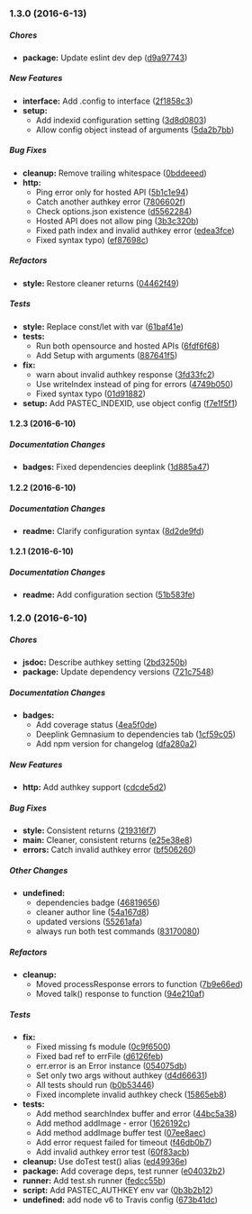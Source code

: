 ### 1.3.0 (2016-6-13)

##### Chores

* **package:** Update eslint dev dep ([d9a97743](https://github.com/fvdm/nodejs-pastecapi/commit/d9a977435c2848636a8aacd3596fb6693b6e6f55))

##### New Features

* **interface:** Add .config to interface ([2f1858c3](https://github.com/fvdm/nodejs-pastecapi/commit/2f1858c3fc35c06a755846e2885efc9a9070dcce))
* **setup:**
  * Add indexid configuration setting ([3d8d0803](https://github.com/fvdm/nodejs-pastecapi/commit/3d8d080378d743e8e9fba8be6f1131fd68bf0ff1))
  * Allow config object instead of arguments ([5da2b7bb](https://github.com/fvdm/nodejs-pastecapi/commit/5da2b7bb034c0637d2a2e9fcb6809e8117a5d245))

##### Bug Fixes

* **cleanup:** Remove trailing whitespace ([0bddeeed](https://github.com/fvdm/nodejs-pastecapi/commit/0bddeeedb4a365eb317239e61d9f49adad417d23))
* **http:**
  * Ping error only for hosted API ([5b1c1e94](https://github.com/fvdm/nodejs-pastecapi/commit/5b1c1e94c463f8d4ca4b39690816d50cf5bad88b))
  * Catch another authkey error ([7806602f](https://github.com/fvdm/nodejs-pastecapi/commit/7806602faab5d62c7ad301800589c52566dde125))
  * Check options.json existence ([d5562284](https://github.com/fvdm/nodejs-pastecapi/commit/d5562284f9783845e3c7dc46c87f0b1ba173e328))
  * Hosted API does not allow ping ([3b3c320b](https://github.com/fvdm/nodejs-pastecapi/commit/3b3c320ba49d3b214564a147ae0c8f2572c2231a))
  * Fixed path index and invalid authkey error ([edea3fce](https://github.com/fvdm/nodejs-pastecapi/commit/edea3fce11c27aac23754818e92100c0c373a562))
  * Fixed syntax typo) ([ef87698c](https://github.com/fvdm/nodejs-pastecapi/commit/ef87698ca00d377243c551017d57bf6520589ea2))

##### Refactors

* **style:** Restore cleaner returns ([04462f49](https://github.com/fvdm/nodejs-pastecapi/commit/04462f49c5d1357ca87619e40de6361436bfcdd5))

##### Tests

* **style:** Replace const/let with var ([61baf41e](https://github.com/fvdm/nodejs-pastecapi/commit/61baf41e4608286864527eb30162cd5da09bae16))
* **tests:**
  * Run both opensource and hosted APIs ([6fdf6f68](https://github.com/fvdm/nodejs-pastecapi/commit/6fdf6f68dd5e2d6253b287d68ddf0e102275de44))
  * Add Setup with arguments ([887641f5](https://github.com/fvdm/nodejs-pastecapi/commit/887641f5d54b387bb62f945fbd62c624b8283b3d))
* **fix:**
  * warn about invalid authkey response ([3fd33fc2](https://github.com/fvdm/nodejs-pastecapi/commit/3fd33fc228457afeb5280187ea236f384a500cdf))
  * Use writeIndex instead of ping for errors ([4749b050](https://github.com/fvdm/nodejs-pastecapi/commit/4749b050c917a4a6cda2107ef05788726972e67c))
  * Fixed syntax typo ([01d91882](https://github.com/fvdm/nodejs-pastecapi/commit/01d91882d85347ce2aae4340cca5f13179a39d38))
* **setup:** Add PASTEC_INDEXID, use object config ([f7e1f5f1](https://github.com/fvdm/nodejs-pastecapi/commit/f7e1f5f1986ea56a8f50aa32fc283bcbb9510328))

#### 1.2.3 (2016-6-10)

##### Documentation Changes

* **badges:** Fixed dependencies deeplink ([1d885a47](https://github.com/fvdm/nodejs-pastecapi/commit/1d885a47d6702b3cb6f154d5fc928ede3a730c06))

#### 1.2.2 (2016-6-10)

##### Documentation Changes

* **readme:** Clarify configuration syntax ([8d2de9fd](https://github.com/fvdm/nodejs-pastecapi/commit/8d2de9fd8fa06e1c829369e4f99bc4e9958435d4))

#### 1.2.1 (2016-6-10)

##### Documentation Changes

* **readme:** Add configuration section ([51b583fe](https://github.com/fvdm/nodejs-pastecapi/commit/51b583fecb4c176f8f70e5fa76d43c199d7941e6))

### 1.2.0 (2016-6-10)

##### Chores

* **jsdoc:** Describe authkey setting ([2bd3250b](https://github.com/fvdm/nodejs-pastecapi/commit/2bd3250b297a5d8952376b21a5c17e12eb824a83))
* **package:** Update dependency versions ([721c7548](https://github.com/fvdm/nodejs-pastecapi/commit/721c7548a6fc76c288a3707830eeb57ee2fba026))

##### Documentation Changes

* **badges:**
  * Add coverage status ([4ea5f0de](https://github.com/fvdm/nodejs-pastecapi/commit/4ea5f0de33b4915aad64028eea5348bdc12a3154))
  * Deeplink Gemnasium to dependencies tab ([1cf59c05](https://github.com/fvdm/nodejs-pastecapi/commit/1cf59c05efa1ee82cf28c84628eb643a0d57716b))
  * Add npm version for changelog ([dfa280a2](https://github.com/fvdm/nodejs-pastecapi/commit/dfa280a230934ea6a6fbc7405711bb4e8ebd0117))

##### New Features

* **http:** Add authkey support ([cdcde5d2](https://github.com/fvdm/nodejs-pastecapi/commit/cdcde5d273ad28fb71bf4e8befbff97d88f31bd0))

##### Bug Fixes

* **style:** Consistent returns ([219316f7](https://github.com/fvdm/nodejs-pastecapi/commit/219316f79cb5fd7580acfbd0a402a15f4088a42a))
* **main:** Cleaner, consistent returns ([e25e38e8](https://github.com/fvdm/nodejs-pastecapi/commit/e25e38e80d41d0748e3364ea125b51a415678a67))
* **errors:** Catch invalid authkey error ([bf506260](https://github.com/fvdm/nodejs-pastecapi/commit/bf506260c4e5c4f335e0e7efeec5086ccc2927aa))

##### Other Changes

* **undefined:**
  * dependencies badge ([46819656](https://github.com/fvdm/nodejs-pastecapi/commit/46819656131dc7937f4776c4d93a32b20b6c509a))
  * cleaner author line ([54a167d8](https://github.com/fvdm/nodejs-pastecapi/commit/54a167d8bd9530cda8a72bb60424239be42b7d78))
  * updated versions ([55261afa](https://github.com/fvdm/nodejs-pastecapi/commit/55261afa45761be145de9fa884a0e43678bc4f00))
  * always run both test commands ([83170080](https://github.com/fvdm/nodejs-pastecapi/commit/83170080691af86e359131c9e25abf72868f9aed))

##### Refactors

* **cleanup:**
  * Moved processResponse errors to function ([7b9e66ed](https://github.com/fvdm/nodejs-pastecapi/commit/7b9e66edb0bac14003ccbb80db1f55ae7cde591a))
  * Moved talk() response to function ([94e210af](https://github.com/fvdm/nodejs-pastecapi/commit/94e210af3998fd96708449288a378b6969a1f296))

##### Tests

* **fix:**
  * Fixed missing fs module ([0c9f6500](https://github.com/fvdm/nodejs-pastecapi/commit/0c9f650088d09bf69ad1a5b59cf27b01e3d87d6f))
  * Fixed bad ref to errFile ([d6126feb](https://github.com/fvdm/nodejs-pastecapi/commit/d6126feb693d0f184a8129ca58db090e6dc6822e))
  * err.error is an Error instance ([054075db](https://github.com/fvdm/nodejs-pastecapi/commit/054075db4b6d1d1da8da82f44757c888db8bf2a0))
  * Set only two args without authkey ([d4d66631](https://github.com/fvdm/nodejs-pastecapi/commit/d4d6663144f8257f41c5054faae06570d41d164f))
  * All tests should run ([b0b53446](https://github.com/fvdm/nodejs-pastecapi/commit/b0b534469c41bd3bb20dd4a6bbafbd33c36188ff))
  * Fixed incomplete invalid authkey check ([15865eb8](https://github.com/fvdm/nodejs-pastecapi/commit/15865eb88d6bcb82cf552257c6e79cddade18bf2))
* **tests:**
  * Add method searchIndex buffer and error ([44bc5a38](https://github.com/fvdm/nodejs-pastecapi/commit/44bc5a389bd1046bb5f5c7b368a22e7c44445396))
  * Add method addImage - error ([1626192c](https://github.com/fvdm/nodejs-pastecapi/commit/1626192c9028dd79ef83f71228636bcea2cbbbf8))
  * Add method addImage buffer test ([07ee8aec](https://github.com/fvdm/nodejs-pastecapi/commit/07ee8aec999120090cc626e44253eb2915f73a31))
  * Add error request failed for timeout ([f46db0b7](https://github.com/fvdm/nodejs-pastecapi/commit/f46db0b76e995bf7f5482918cc51e54fbacd2c78))
  * Add invalid authkey error test ([60f83acb](https://github.com/fvdm/nodejs-pastecapi/commit/60f83acb0ecdf67267408d81e700c8a94d5b4607))
* **cleanup:** Use doTest test() alias ([ed49936e](https://github.com/fvdm/nodejs-pastecapi/commit/ed49936e8a8432c8d51d798cacef17a15987ad0d))
* **package:** Add coverage deps, test runner ([e04032b2](https://github.com/fvdm/nodejs-pastecapi/commit/e04032b257f2ad8377b12c5b59197929bfff78d6))
* **runner:** Add test.sh runner ([fedcc55b](https://github.com/fvdm/nodejs-pastecapi/commit/fedcc55b6fa1272f21411bf5a0c5bb775bae82ae))
* **script:** Add PASTEC_AUTHKEY env var ([0b3b2b12](https://github.com/fvdm/nodejs-pastecapi/commit/0b3b2b12a9a1741e3bdeb073ceb167ed72931532))
* **undefined:** add node v6 to Travis config ([673b41dc](https://github.com/fvdm/nodejs-pastecapi/commit/673b41dcde6e3077a9a433989df750f08beeea76))

